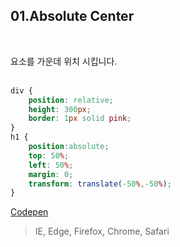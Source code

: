 
## 01.Absolute Center
<br>

요소를 가운데 위치 시킵니다.
<br><br>

```css
div {
    position: relative;
    height: 300px;
    border: 1px solid pink;
}
h1 {
    position:absolute;
    top: 50%;
    left: 50%;
    margin: 0;
    transform: translate(-50%,-50%);
}
```


[Codepen](https://codepen.io/yonghap/pen/LYeBNdd)

> IE, Edge, Firefox, Chrome, Safari
